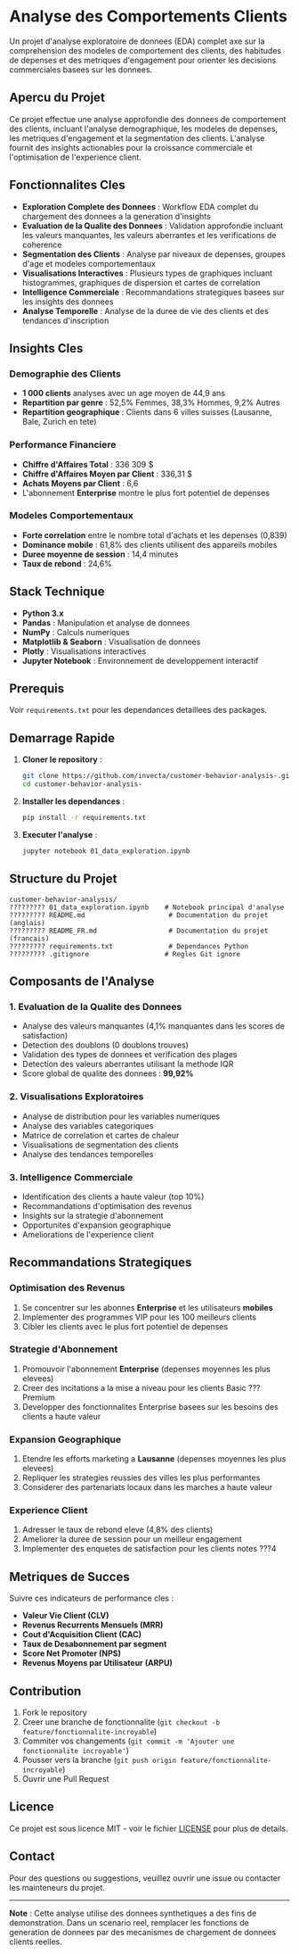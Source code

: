 # Analyse des Comportements Clients

Un projet d'analyse exploratoire de donnees (EDA) complet axe sur la comprehension des modeles de comportement des clients, des habitudes de depenses et des metriques d'engagement pour orienter les decisions commerciales basees sur les donnees.

## Apercu du Projet

Ce projet effectue une analyse approfondie des donnees de comportement des clients, incluant l'analyse demographique, les modeles de depenses, les metriques d'engagement et la segmentation des clients. L'analyse fournit des insights actionables pour la croissance commerciale et l'optimisation de l'experience client.

## Fonctionnalites Cles

- **Exploration Complete des Donnees** : Workflow EDA complet du chargement des donnees a la generation d'insights
- **Evaluation de la Qualite des Donnees** : Validation approfondie incluant les valeurs manquantes, les valeurs aberrantes et les verifications de coherence
- **Segmentation des Clients** : Analyse par niveaux de depenses, groupes d'age et modeles comportementaux
- **Visualisations Interactives** : Plusieurs types de graphiques incluant histogrammes, graphiques de dispersion et cartes de correlation
- **Intelligence Commerciale** : Recommandations strategiques basees sur les insights des donnees
- **Analyse Temporelle** : Analyse de la duree de vie des clients et des tendances d'inscription

## Insights Cles

### Demographie des Clients
- **1 000 clients** analyses avec un age moyen de 44,9 ans
- **Repartition par genre** : 52,5% Femmes, 38,3% Hommes, 9,2% Autres
- **Repartition geographique** : Clients dans 6 villes suisses (Lausanne, Bale, Zurich en tete)

### Performance Financiere
- **Chiffre d'Affaires Total** : 336 309 $
- **Chiffre d'Affaires Moyen par Client** : 336,31 $
- **Achats Moyens par Client** : 6,6
- L'abonnement **Enterprise** montre le plus fort potentiel de depenses

### Modeles Comportementaux
- **Forte correlation** entre le nombre total d'achats et les depenses (0,839)
- **Dominance mobile** : 61,8% des clients utilisent des appareils mobiles
- **Duree moyenne de session** : 14,4 minutes
- **Taux de rebond** : 24,6%

## Stack Technique

- **Python 3.x**
- **Pandas** : Manipulation et analyse de donnees
- **NumPy** : Calculs numeriques
- **Matplotlib & Seaborn** : Visualisation de donnees
- **Plotly** : Visualisations interactives
- **Jupyter Notebook** : Environnement de developpement interactif

## Prerequis

Voir `requirements.txt` pour les dependances detaillees des packages.

## Demarrage Rapide

1. **Cloner le repository** :
   ```bash
   git clone https://github.com/invecta/customer-behavior-analysis-.git
   cd customer-behavior-analysis-
   ```

2. **Installer les dependances** :
   ```bash
   pip install -r requirements.txt
   ```

3. **Executer l'analyse** :
   ```bash
   jupyter notebook 01_data_exploration.ipynb
   ```

## Structure du Projet

```
customer-behavior-analysis/
????????? 01_data_exploration.ipynb    # Notebook principal d'analyse
????????? README.md                     # Documentation du projet (anglais)
????????? README_FR.md                  # Documentation du projet (francais)
????????? requirements.txt              # Dependances Python
????????? .gitignore                   # Regles Git ignore
```

## Composants de l'Analyse

### 1. Evaluation de la Qualite des Donnees
- Analyse des valeurs manquantes (4,1% manquantes dans les scores de satisfaction)
- Detection des doublons (0 doublons trouves)
- Validation des types de donnees et verification des plages
- Detection des valeurs aberrantes utilisant la methode IQR
- Score global de qualite des donnees : **99,92%**

### 2. Visualisations Exploratoires
- Analyse de distribution pour les variables numeriques
- Analyse des variables categoriques
- Matrice de correlation et cartes de chaleur
- Visualisations de segmentation des clients
- Analyse des tendances temporelles

### 3. Intelligence Commerciale
- Identification des clients a haute valeur (top 10%)
- Recommandations d'optimisation des revenus
- Insights sur la strategie d'abonnement
- Opportunites d'expansion geographique
- Ameliorations de l'experience client

## Recommandations Strategiques

### Optimisation des Revenus
1. Se concentrer sur les abonnes **Enterprise** et les utilisateurs **mobiles**
2. Implementer des programmes VIP pour les 100 meilleurs clients
3. Cibler les clients avec le plus fort potentiel de depenses

### Strategie d'Abonnement
1. Promouvoir l'abonnement **Enterprise** (depenses moyennes les plus elevees)
2. Creer des incitations a la mise a niveau pour les clients Basic ??? Premium
3. Developper des fonctionnalites Enterprise basees sur les besoins des clients a haute valeur

### Expansion Geographique
1. Etendre les efforts marketing a **Lausanne** (depenses moyennes les plus elevees)
2. Repliquer les strategies reussies des villes les plus performantes
3. Considerer des partenariats locaux dans les marches a haute valeur

### Experience Client
1. Adresser le taux de rebond eleve (4,8% des clients)
2. Ameliorer la duree de session pour un meilleur engagement
3. Implementer des enquetes de satisfaction pour les clients notes ???4

## Metriques de Succes

Suivre ces indicateurs de performance cles :
- **Valeur Vie Client (CLV)**
- **Revenus Recurrents Mensuels (MRR)**
- **Cout d'Acquisition Client (CAC)**
- **Taux de Desabonnement par segment**
- **Score Net Promoter (NPS)**
- **Revenus Moyens par Utilisateur (ARPU)**

## Contribution

1. Fork le repository
2. Creer une branche de fonctionnalite (`git checkout -b feature/fonctionnalite-incroyable`)
3. Commiter vos changements (`git commit -m 'Ajouter une fonctionnalite incroyable'`)
4. Pousser vers la branche (`git push origin feature/fonctionnalite-incroyable`)
5. Ouvrir une Pull Request

## Licence

Ce projet est sous licence MIT - voir le fichier [LICENSE](LICENSE) pour plus de details.

## Contact

Pour des questions ou suggestions, veuillez ouvrir une issue ou contacter les mainteneurs du projet.

---

**Note** : Cette analyse utilise des donnees synthetiques a des fins de demonstration. Dans un scenario reel, remplacer les fonctions de generation de donnees par des mecanismes de chargement de donnees clients reelles.
